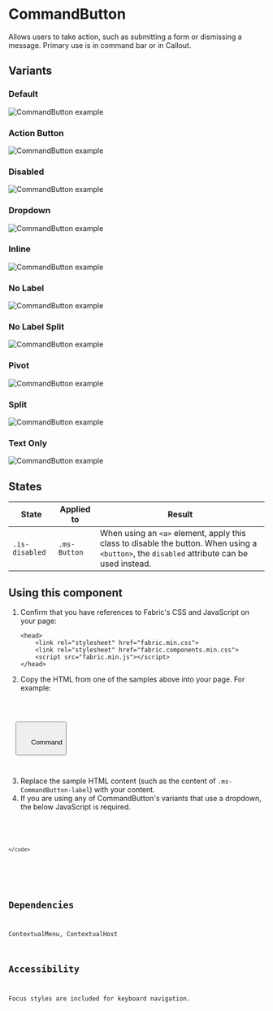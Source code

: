 # CommandButton
Allows users to take action, such as submitting a form or dismissing a message. Primary use is in command bar or in Callout.

## Variants

### Default


![CommandButton example](https://raw.githubusercontent.com/OfficeDev/office-ui-fabric-js/master/ghdocs/component_images/CommandButton-default.png)


### Action Button


![CommandButton example](https://raw.githubusercontent.com/OfficeDev/office-ui-fabric-js/master/ghdocs/component_images/CommandButton-action.png)


### Disabled


![CommandButton example](https://raw.githubusercontent.com/OfficeDev/office-ui-fabric-js/master/ghdocs/component_images/CommandButton-disabled.png)


### Dropdown


![CommandButton example](https://raw.githubusercontent.com/OfficeDev/office-ui-fabric-js/master/ghdocs/component_images/CommandButton-dropdown.png)


### Inline


![CommandButton example](https://raw.githubusercontent.com/OfficeDev/office-ui-fabric-js/master/ghdocs/component_images/CommandButton-inline.png)


### No Label


![CommandButton example](https://raw.githubusercontent.com/OfficeDev/office-ui-fabric-js/master/ghdocs/component_images/CommandButton-nolabel.png)


### No Label Split


![CommandButton example](https://raw.githubusercontent.com/OfficeDev/office-ui-fabric-js/master/ghdocs/component_images/CommandButton-nolabelsplit.png)


### Pivot


![CommandButton example](https://raw.githubusercontent.com/OfficeDev/office-ui-fabric-js/master/ghdocs/component_images/CommandButton-pivot.png)


### Split


![CommandButton example](https://raw.githubusercontent.com/OfficeDev/office-ui-fabric-js/master/ghdocs/component_images/CommandButton-split.png)


### Text Only


![CommandButton example](https://raw.githubusercontent.com/OfficeDev/office-ui-fabric-js/master/ghdocs/component_images/CommandButton-textonly.png)


## States
State | Applied to | Result
 --- | --- | ---
`.is-disabled` | `.ms-Button` | When using an `<a>` element, apply this class to disable the button. When using a `<button>`, the `disabled` attribute can be used instead.

## Using this component
1. Confirm that you have references to Fabric's CSS and JavaScript on your page:
    ```
    <head>
        <link rel="stylesheet" href="fabric.min.css">
        <link rel="stylesheet" href="fabric.components.min.css">
        <script src="fabric.min.js"></script>
    </head>
    ```
2. Copy the HTML from one of the samples above into your page. For example:

<pre>
    <code>
 
<div class="ms-CommandButton">
  <button class="ms-CommandButton-button">
      <span class="ms-CommandButton-icon ms-fontColor-themePrimary"><i class="ms-Icon ms-Icon--CircleRing"></i></span>
      <span class="ms-CommandButton-label">Command</span>
  </button>
</div>
    </code>
</pre>

3. Replace the sample HTML content (such as the content of `.ms-CommandButton-label`) with your content.
4. If you are using any of CommandButton's variants that use a dropdown, the below JavaScript is required.

<pre>
    <code>
<script type="text/javascript">
  var CommandButtonElements = document.querySelectorAll(".ms-CommandButton");
  for(var i = 0; i < CommandButtonElements.length; i++) {
    new fabric['CommandButton'](CommandButtonElements[i]);
  }
</script>
    </code>
</pre>


## Dependencies
ContextualMenu, ContextualHost

## Accessibility
Focus styles are included for keyboard navigation.
